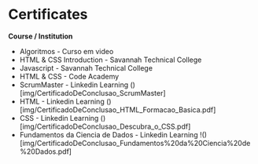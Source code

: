 # Certificates

**Course / Institution**

* Algoritmos - Curso em video
* HTML & CSS Introduction - Savannah Technical College
* Javascript - Savannah Technical College
* HTML & CSS - Code Academy
* ScrumMaster - Linkedin Learning ()[img/CertificadoDeConclusao_ScrumMaster]
* HTML - Linkedin Learning ()[img/CertificadoDeConclusao_HTML_Formacao_Basica.pdf]
* CSS - Linkedin Learning ()[img/CertificadoDeConclusao_Descubra_o_CSS.pdf]
* Fundamentos da Ciencia de Dados - Linkedin Learning !()[img/CertificadoDeConclusao_Fundamentos%20da%20Ciencia%20de%20Dados.pdf]
